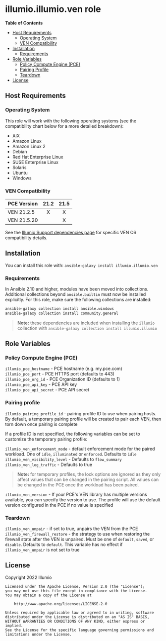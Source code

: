 # illumio.illumio.ven role  

**Table of Contents**
- [Host Requirements](#host-requirements)
    - [Operating System](#operating-system)
    - [VEN Compatibility](#ven-compatibility)
- [Installation](#installation)
    - [Requirements](#requirements)
- [Role Variables](#role-variables)
    - [Policy Compute Engine (PCE)](#policy-compute-engine-pce)
    - [Pairing Profile](#pairing-profile)
    - [Teardown](#teardown)
- [License](#license)

## Host Requirements  

### Operating System  

This role will work with the following operating systems (see the compatibility chart below for a more detailed breakdown):

- AIX
- Amazon Linux
- Amazon Linux 2
- Debian
- Red Hat Enterprise Linux
- SUSE Enterprise Linux
- Solaris
- Ubuntu
- Windows

### VEN Compatibility  

PCE Version | 21.2 | 21.5
----------- | :--: | :--:
VEN 21.2.5  | X    | X
VEN 21.5.20 |      | X

See the [Illumio Support dependencies page](https://support.illumio.com/software/os-support-package-dependencies/ven.html) for specific VEN OS compatibility details.  

## Installation  

You can install this role with: `ansible-galaxy install illumio.illumio.ven`

### Requirements

In Ansible 2.10 and higher, modules have been moved into collections. Additional collections beyond `ansible.builtin` must now be installed explicitly. For this role, make sure the following collections are installed:  

```sh
ansible-galaxy collection install ansible.windows
ansible-galaxy collection install community.general
```

> **Note:** these dependencies are included when installing the `illumio` collection with `ansible-galaxy collection install illumio.illumio`  

## Role Variables  

### Policy Compute Engine (PCE)  

`illumio_pce_hostname` - PCE hostname (e.g. my.pce.com)  
`illumio_pce_port` - PCE HTTPS port (defaults to 443)  
`illumio_pce_org_id` - PCE Organization ID (defaults to 1)  
`illumio_pce_api_key` - PCE API key  
`illumio_pce_api_secret` - PCE API secret  

### Pairing profile  

`illumio_pairing_profile_id` - pairing profile ID to use when pairing hosts. By default, a temporary pairing profile will be created to pair each VEN, then torn down once pairing is complete  

If a profile ID is not specified, the following variables can be set to customize the temporary pairing profile:  

`illumio_ven_enforcement_mode` - default enforcement mode for the paired workload. One of `idle`, `illuminated` or `enforced`. Defaults to `idle`  
`illumio_ven_visibility_level` - Defaults to `flow_summary`  
`illumio_ven_log_traffic` - Defaults to true  

> **Note:** for temporary profiles, the lock options are ignored as they only affect values that can be changed in the pairing script. All values can be changed in the PCE once the workload has been paired.  

`illumio_ven_version` - If your PCE's VEN library has multiple versions available, you can specify the version to use. The profile will use the default version configured in the PCE if no value is specified  

### Teardown  

`illumio_ven_unpair` - if set to true, unpairs the VEN from the PCE  
`illumio_ven_firewall_restore` - the strategy to use when restoring the firewall state after the VEN is unpaired. Must be one of `default`, `saved`, or `disable`. Defaults to `default`. This variable has no effect if `illumio_ven_unpair` is not set to true  

## License

Copyright 2022 Illumio

    Licensed under the Apache License, Version 2.0 (the "License");
    you may not use this file except in compliance with the License.
    You may obtain a copy of the License at

        http://www.apache.org/licenses/LICENSE-2.0

    Unless required by applicable law or agreed to in writing, software
    distributed under the License is distributed on an "AS IS" BASIS,
    WITHOUT WARRANTIES OR CONDITIONS OF ANY KIND, either express or implied.
    See the License for the specific language governing permissions and
    limitations under the License.
